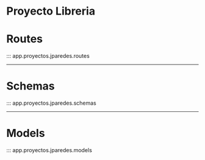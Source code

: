 # Proyecto Libreria

# Routes

::: app.proyectos.jparedes.routes

---

# Schemas

::: app.proyectos.jparedes.schemas

---

# Models

::: app.proyectos.jparedes.models
